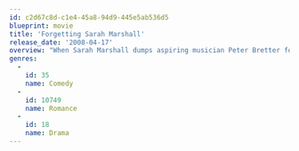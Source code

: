 ```yaml
---
id: c2d67c8d-c1e4-45a8-94d9-445e5ab536d5
blueprint: movie
title: 'Forgetting Sarah Marshall'
release_date: '2008-04-17'
overview: "When Sarah Marshall dumps aspiring musician Peter Bretter for rock star Aldous Snow, Peter's world comes crashing down. His best friend suggests that Peter should get away from everything and to fly off to Hawaii to escape all his problems. After arriving in Hawaii and meeting the beautiful Rachel Jansen, Peter is shocked to see not only Aldous Snow in Hawaii, but also Sarah Marshall."
genres:
  -
    id: 35
    name: Comedy
  -
    id: 10749
    name: Romance
  -
    id: 18
    name: Drama
---
```

